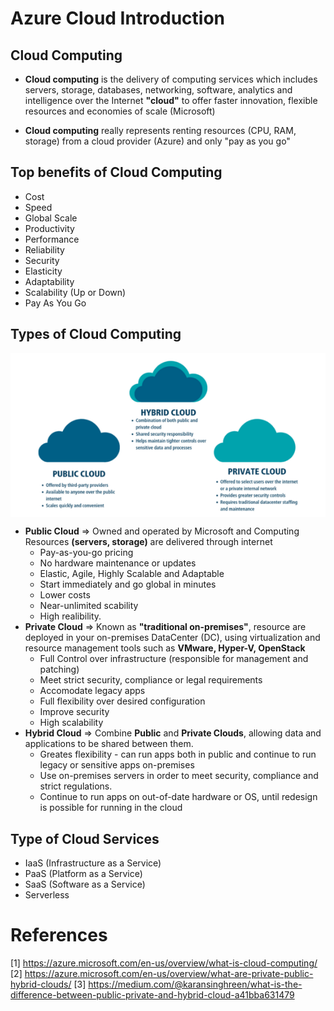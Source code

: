 # Azure Cloud Introduction


## Cloud Computing

* **Cloud computing** is the delivery of computing services which includes servers, storage, databases, networking, software, analytics and intelligence over the Internet **"cloud"** to offer faster innovation, flexible resources and economies of scale (Microsoft)

* **Cloud computing** really represents renting resources (CPU, RAM, storage) from a cloud provider (Azure) and only "pay as you go"

## Top benefits of Cloud Computing

* Cost
* Speed
* Global Scale
* Productivity
* Performance
* Reliability
* Security
* Elasticity
* Adaptability
* Scalability (Up or Down)
* Pay As You Go

## Types of Cloud Computing

<img align="center" src="https://github.com/H0j3n/Azure-AZ-900-Notes/blob/master/img/cloud.png#center" alt="My Images">

* **Public Cloud**
=> Owned and operated by Microsoft and Computing Resources **(servers, storage)** are delivered through internet
    * Pay-as-you-go pricing
    * No hardware maintenance or updates
    * Elastic, Agile, Highly Scalable and Adaptable
    * Start immediately and go global in minutes 
    * Lower costs
    * Near-unlimited scability
    * High realibility.  
* **Private Cloud**
=> Known as **"traditional on-premises"**, resource are deployed in your on-premises DataCenter (DC), using virtualization and resource management tools such as **VMware, Hyper-V, OpenStack**
    * Full Control over infrastructure (responsible for management and patching)
    * Meet strict security, compliance or legal requirements
    * Accomodate legacy apps
    * Full flexibility over desired configuration
    * Improve security
    * High scalability
* **Hybrid Cloud**
=> Combine **Public** and **Private Clouds**, allowing data and applications to be shared between them.
    * Greates flexibility - can run apps both in public and continue to run legacy or sensitive apps on-premises
    * Use on-premises servers in order to meet security, compliance and strict regulations.
    * Continue to run apps on out-of-date hardware or OS, until redesign is possible for running in the cloud

## Type of Cloud Services 

* IaaS (Infrastructure as a Service)
* PaaS (Platform as a Service)
* SaaS (Software as a Service)
* Serverless

# References

[1] https://azure.microsoft.com/en-us/overview/what-is-cloud-computing/
[2] https://azure.microsoft.com/en-us/overview/what-are-private-public-hybrid-clouds/
[3] https://medium.com/@karansinghreen/what-is-the-difference-between-public-private-and-hybrid-cloud-a41bba631479
